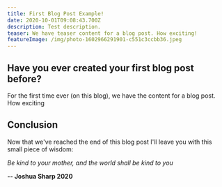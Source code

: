 ```yaml
---
title: First Blog Post Example!
date: 2020-10-01T09:08:43.700Z
description: Test description.
teaser: We have teaser content for a blog post. How exciting!
featureImage: /img/photo-1602966291901-c551c3ccbb36.jpeg
---
```

## Have you ever created your first blog post before?

For the first time ever (on this blog), we have the content for a blog post. How exciting

## Conclusion

Now that we've reached the end of this blog post I'll leave you with this small piece of wisdom: 

*Be kind to your mother, and the world shall be kind to you*

**\-- Joshua Sharp 2020**